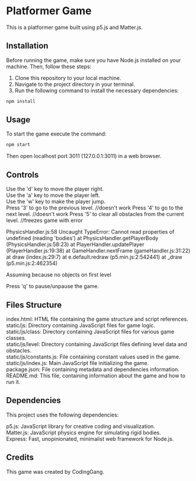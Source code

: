 # Platformer Game

This is a platformer game built using p5.js and Matter.js.

## Installation

Before running the game, make sure you have Node.js installed on your machine. Then, follow these steps:

1. Clone this repository to your local machine.
2. Navigate to the project directory in your terminal.
3. Run the following command to install the necessary dependencies:

```bash
npm install
```

## Usage

To start the game execute the command:

```bash
npm start
```

Then open localhost port 3011 (127.0.0.1:3011) in a web browser.

## Controls

Use the 'd' key to move the player right.  
Use the 'a' key to move the player left.  
Use the 'w' key to make the player jump.  
Press '3' to go to the previous level.  //doesn't work
Press '4' to go to the next level.  //doesn't work
Press '5' to clear all obstacles from the current level.  //freezes game with error

PhysicsHandler.js:58 Uncaught TypeError: Cannot read properties of undefined (reading 'bodies')
    at PhysicsHandler.getPlayerBody (PhysicsHandler.js:58:23)
    at PlayerHandler.updatePlayer (PlayerHandler.js:19:38)
    at GameHandler.nextFrame (gameHandler.js:31:22)
    at draw (index.js:29:7)
    at e.default.redraw (p5.min.js:2:542441)
    at _draw (p5.min.js:2:462354)

Assuming because no objects on first level


Press 'q' to pause/unpause the game.  

## Files Structure

index.html: HTML file containing the game structure and script references.  
static/js: Directory containing JavaScript files for game logic.  
static/js/class: Directory containing JavaScript files for various game classes.  
static/js/level: Directory containing JavaScript files defining level data and obstacles.  
static/js/constants.js: File containing constant values used in the game.  
static/js/index.js: Main JavaScript file initializing the game.  
package.json: File containing metadata and dependencies information.  
README.md: This file, containing information about the game and how to run it.  

## Dependencies

This project uses the following dependencies:

p5.js: JavaScript library for creative coding and visualization.  
Matter.js: JavaScript physics engine for simulating rigid bodies.  
Express: Fast, unopinionated, minimalist web framework for Node.js.  

## Credits

This game was created by CodingGang.

